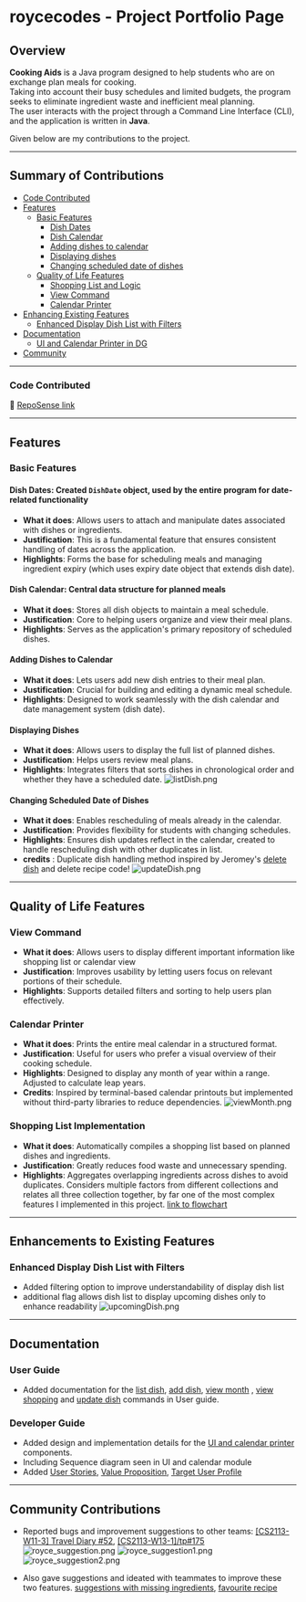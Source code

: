 # roycecodes - Project Portfolio Page

## Overview
**Cooking Aids** is a Java program designed to help students who are on exchange plan meals for cooking.  
Taking into account their busy schedules and limited budgets, the program seeks to eliminate ingredient waste and inefficient meal planning.  
The user interacts with the project through a Command Line Interface (CLI), and the application is written in **Java**.

Given below are my contributions to the project.

---

## Summary of Contributions
- [Code Contributed](#code-contributed)
- [Features](#features)
  - [Basic Features](#basic-features)
    - [Dish Dates](#dish-dates-created-dishdate-object-used-by-the-entire-program-for-date-related-functionality)
    - [Dish Calendar](#dish-calendar-central-data-structure-for-planned-meals)
    - [Adding dishes to calendar](#adding-dishes-to-calendar)
    - [Displaying dishes](#displaying-dishes)
    - [Changing scheduled date of dishes](#changing-scheduled-date-of-dishes)
  - [Quality of Life Features](#quality-of-life-features)
    - [Shopping List and Logic](#shopping-list-implementation)
    - [View Command](#view-command)
    - [Calendar Printer](#calendar-printer)
- [Enhancing Existing Features](#enhancements-to-existing-features)
  - [Enhanced Display Dish List with Filters](#enhanced-display-dish-list-with-filters)
- [Documentation](#documentation)
  - [UI and Calendar Printer in DG](#developer-guide)
- [Community](#community-contributions)


---

### **Code Contributed**
🔗 [RepoSense link](https://nus-cs2113-ay2425s2.github.io/tp-dashboard/?search=roycecodes&breakdown=true&sort=groupTitle%20dsc&sortWithin=title&since=2025-02-21&timeframe=commit&mergegroup=&groupSelect=groupByRepos&checkedFileTypes=docs~functional-code~test-code~other)

---

## Features

### Basic Features

#### **Dish Dates**: Created `DishDate` object, used by the entire program for date-related functionality
- **What it does**: Allows users to attach and manipulate dates associated with dishes or ingredients.
- **Justification**: This is a fundamental feature that ensures consistent handling of dates across the application.
- **Highlights**: Forms the base for scheduling meals and managing ingredient expiry (which uses expiry date object that extends dish date).


#### **Dish Calendar**: Central data structure for planned meals
- **What it does**: Stores all dish objects to maintain a meal schedule.
- **Justification**: Core to helping users organize and view their meal plans.
- **Highlights**: Serves as the application's primary repository of scheduled dishes.

#### **Adding Dishes to Calendar**
- **What it does**: Lets users add new dish entries to their meal plan.
- **Justification**: Crucial for building and editing a dynamic meal schedule.
- **Highlights**: Designed to work seamlessly with the dish calendar and date management system (dish date).

#### **Displaying Dishes**
- **What it does**: Allows users to display the full list of planned dishes.
- **Justification**: Helps users review meal plans.
- **Highlights**: Integrates filters that sorts dishes in chronological order and whether they have a scheduled date.
![listDish.png](../images/listDish.png)

#### **Changing Scheduled Date of Dishes**
- **What it does**: Enables rescheduling of meals already in the calendar.
- **Justification**: Provides flexibility for students with changing schedules.
- **Highlights**: Ensures dish updates reflect in the calendar, created to handle rescheduling dish with other duplicates in list.
- **credits** : Duplicate dish handling method inspired by Jeromey's [delete dish](../UserGuide.md/#12-delete-dish-from-schedule-delete--dishdishname-) and delete recipe code! 
![updateDish.png](../images/updateDish.png)
---

## Quality of Life Features

### **View Command**
- **What it does**: Allows users to display different important information like shopping list or calendar view
- **Justification**: Improves usability by letting users focus on relevant portions of their schedule.
- **Highlights**: Supports detailed filters and sorting to help users plan effectively.

### **Calendar Printer**
- **What it does**: Prints the entire meal calendar in a structured format.
- **Justification**: Useful for users who prefer a visual overview of their cooking schedule.
- **Highlights**: Designed to display any month of year within a range. Adjusted to calculate leap years.
- **Credits**: Inspired by terminal-based calendar printouts but implemented without third-party libraries to reduce dependencies.
![viewMonth.png](../images/viewMonth.png)
  
### **Shopping List Implementation**
- **What it does**: Automatically compiles a shopping list based on planned dishes and ingredients.
- **Justification**: Greatly reduces food waste and unnecessary spending.
- **Highlights**: Aggregates overlapping ingredients across dishes to avoid duplicates. Considers multiple factors from different collections and relates all three collection together, by far one of the most complex features I implemented in this project.
[link to flowchart](../UserGuide.md/#2-adding-dish-to-schedule-add--dishdishname-)
---

## Enhancements to Existing Features

### **Enhanced Display Dish List with Filters**
- Added filtering option to improve understandability of display dish list
- additional flag allows dish list to display upcoming dishes only to enhance readability
![upcomingDish.png](../images/upcomingDish.png)
---

## Documentation

### User Guide
- Added documentation for the [list dish](../UserGuide.md/#5-view-scheduled-dishes-list--dish), [add dish](../UserGuide.md/#2-adding-dish-to-schedule-add--dishdishname-), [view month](../UserGuide.md/#8-view-dishes-for-the-month-view--month1-12blank--year2015-2035) ,  [view shopping](../UserGuide.md/#7-view-shopping-list-view--shopping) and  [update dish](../UserGuide.md/#11-update-dish-update--dish) commands in User guide.

### Developer Guide
- Added design and implementation details for the [UI and calendar printer](../DeveloperGuide.md/#ui) components.
- Including Sequence diagram seen in UI and calendar module
- Added [User Stories](../DeveloperGuide.md/#user-stories), [Value Proposition](../DeveloperGuide.md/#value-proposition), [Target User Profile](../DeveloperGuide.md/#target-user-profile)

---

## Community Contributions
- Reported bugs and improvement suggestions to other teams: [[CS2113-W11-3] Travel Diary
  #52](https://github.com/nus-cs2113-AY2425S2/tp/pull/52/files/6d04833aec4dd84f3122d08c8c7e6f2a6c713634), [[CS2113-W13-1]/tp#175](https://github.com/Roycecodes/ped/issues)
![royce_suggestion.png](../images/royce_suggestion.png)
![royce_suggestion1.png](../images/royce_suggestion1.png)
![royce_suggestion2.png](../images/royce_suggestion2.png)

- Also gave suggestions and ideated with teammates to improve these two features. [suggestions with missing ingredients](../UserGuide.md/#15-suggest-dishes-suggest), [favourite recipe](../UserGuide.md/#16-search-recipes-by-tag-search--recipetags)


